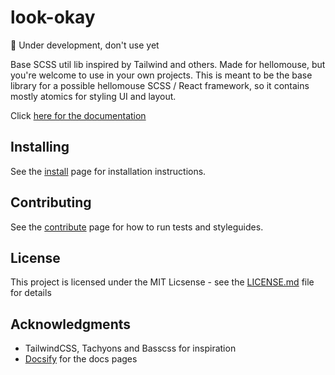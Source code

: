 # look-okay

🚧 Under development, don't use yet

Base SCSS util lib inspired by Tailwind and others. Made for hellomouse, but you're welcome to use in your own projects.
This is meant to be the base library for a possible hellomouse SCSS / React framework, so it contains mostly atomics for styling UI and layout.

Click [here for the documentation](https://hellomouse.github.io/look-okay)


## Installing

See the [install](https://hellomouse.github.io/look-okay/#/getting-started/install) page for installation instructions.


## Contributing

See the [contribute](https://hellomouse.github.io/look-okay/#/contributing) page for how to run tests and styleguides.


## License

This project is licensed under the MIT Licsense - see the [LICENSE.md](LICENSE.md) file for details


## Acknowledgments

* TailwindCSS, Tachyons and Basscss for inspiration
* [Docsify](https://docsify.js.org/#/) for the docs pages
